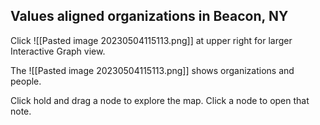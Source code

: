 ## Values aligned organizations in Beacon, NY

Click ![[Pasted image 20230504115113.png]] at upper right for larger Interactive Graph view.

The ![[Pasted image 20230504115113.png]] shows organizations and people.

Click hold and drag a node to explore the map.
Click a node to open that note.

